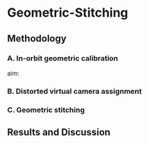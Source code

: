 Geometric-Stitching
===

## Methodology

### A. In-orbit geometric calibration

aim: 

### B. Distorted virtual camera assignment

### C. Geometric stitching


## Results and Discussion

